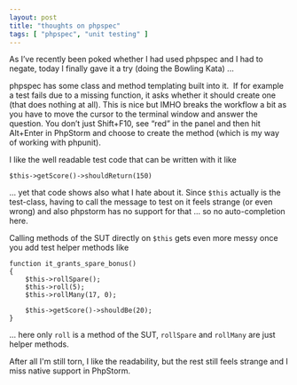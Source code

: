 ```yaml
---
layout: post
title: "thoughts on phpspec"
tags: [ "phpspec", "unit testing" ]
---
```

As I’ve recently been poked whether I had used phpspec and I had to negate, today I finally gave it a try (doing the Bowling Kata) ...

phpspec has some class and method templating built into it.  If for example a test fails due to a missing function, it asks whether it should create one (that does nothing at all). This is nice but IMHO breaks the workflow a bit as you have to move the cursor to the terminal window and answer the question. You don’t just Shift+F10, see “red” in the panel and then hit Alt+Enter in PhpStorm and choose to create the method (which is my way of working with phpunit).

I like the well readable test code that can be written with it like

```php?start_inline=1
$this->getScore()->shouldReturn(150)
```

... yet that code shows also what I hate about it. Since `$this` actually is the test-class, having to call the message to test on it feels strange (or even wrong) and also phpstorm has no support for that ... so no auto-completion here.

Calling methods of the SUT directly on `$this` gets even more messy once you add test helper methods like

```php?start_inline=1
function it_grants_spare_bonus()
{
    $this->rollSpare();
    $this->roll(5);
    $this->rollMany(17, 0);
    
    $this->getScore()->shouldBe(20);
}
```

... here only `roll` is a method of the SUT, `rollSpare` and `rollMany` are just helper methods.

After all I'm still torn, I like the readability, but the rest still feels strange and I miss native support in PhpStorm.

